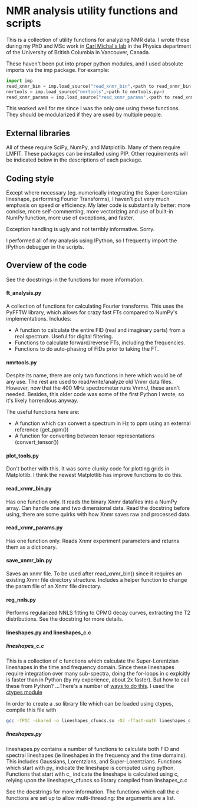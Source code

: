 # NMR analysis utility functions and scripts

This is a collection of utility functions for analyzing NMR data. I wrote these during my PhD and MSc work in [Carl Michal's lab](https://www.phas.ubc.ca/~michal/) in the Physics department of the University of British Columbia in Vancouver, Canada.

These haven't been put into proper python modules, and I used absolute imports via the imp package. For example:
```python
import imp
read_xnmr_bin = imp.load_source("read_xnmr_bin",<path to read_xnmr_bin.py>)
nmrtools = imp.load_source("nmrtools",<path to nmrtools.py>)
read_xnmr_params = imp.load_source("read_xnmr_params",<path to read_xnmr_params.py>)
```
This worked well for me since I was the only one using these functions. They should be modularized if they are used by multiple people.

## External libraries
All of these require SciPy, NumPy, and Matplotlib. Many of them require LMFIT. These packages can be installed using PIP. Other requirements will be indicated below in the descriptions of each package.

## Coding style
Except where necessary (eg. numerically integrating the Super-Lorentzian lineshape, performing Fourier Transforms), I haven't put very much emphasis on speed or efficiency. My later code is substantially better: more concise, more self-commenting, more vectorizing and use of built-in NumPy function, more use of exceptions, and faster.

Exception handling is ugly and not terribly informative. Sorry.

I performed all of my analysis using IPython, so I frequently import the IPython debugger in the scripts.

## Overview of the code
See the docstrings in the functions for more information.

#### ft_analysis.py
A collection of functions for calculating Fourier transforms. This uses the PyFFTW library, which allows for crazy fast FTs compared to NumPy's implementations. Includes:
  * A function to calculate the entire FID (real and imaginary parts) from a real spectrum. Useful for digital filtering.
  * Functions to calculate forward/reverse FTs, including the frequencies.
  * Functions to do auto-phasing of FIDs prior to taking the FT.

#### nmrtools.py
Despite its name, there are only two functions in here which would be of any use. The rest are used to read/write/analyze old Vnmr data files. However, now that the 400 MHz spectrometer runs VnmrJ, these aren't needed. Besides, this older code was some of the first Python I wrote, so it's likely horrendous anyway.

The useful functions here are:
  * A function which can convert a spectrum in Hz to ppm using an external reference (get_ppm())
  * A function for converting between tensor representations (convert_tensor())

#### plot_tools.py
Don't bother with this. It was some clunky code for plotting grids in Matplotlib. I think the newest Matplotlib has improve functions to do this.

#### read_xnmr_bin.py
Has one function only. It reads the binary Xnmr datafiles into a NumPy array. Can handle one and two dimensional data. Read the docstring before using, there are some quirks with how Xnmr saves raw and processed data.

#### read_xnmr_params.py
Has one function only. Reads Xnmr experiment parameters and returns them as a dictionary.

#### save_xnmr_bin.py
Saves an xnmr file. To be used after read_xnmr_bin() since it requires an existing Xnmr file directory structure. Includes a helper function to change the param file of an Xnmr file directory.

#### reg_nnls.py
Performs regularized NNLS fitting to CPMG decay curves, extracting the T2 distributions. See the docstring for more details.

#### lineshapes.py and lineshapes_c.c

##### lineshapes_c.c
This is a collection of c functions which calculate the Super-Lorentzian lineshapes in the time and frequency domain. Since these lineshapes require integration over many sub-spectra, doing the for-loops in c explcitly is faster than in Python (by my experience, about 2x faster). But how to call these from Python? ...There's a number of [ways to do this](https://www.scipy-lectures.org/advanced/interfacing_with_c/interfacing_with_c.html). I used the [ctypes module](https://www.scipy-lectures.org/advanced/interfacing_with_c/interfacing_with_c.html#id3)

In order to create a .so library file which can be loaded using ctypes, compile this file with
```bash
gcc -fPIC -shared -o lineshapes_cfuncs.so -O3 -ffast-math lineshapes_c.c
```

##### lineshapes.py
lineshapes.py contains a number of functions to calculate both FID and spectral lineshapes (ie lineshapes in the frequency and the time domains). This includes Gaussians, Lorentzians, and Super-Lorentzians. Functions which start with py_ indicate the lineshape is computed using python. Functions that start with c_ indicate the lineshape is calculated using c, relying upon the lineshapes_cfuncs.so library compiled from linshapes_c.c

See the docstrings for more information. The functions which call the c functions are set up to allow multi-threading: the arguments are a list.